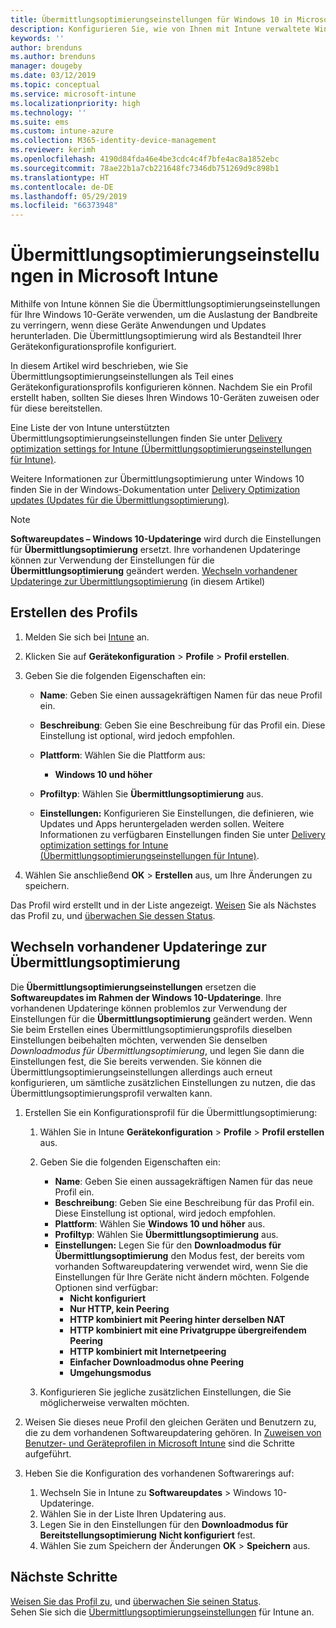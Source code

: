 ```yaml
---
title: Übermittlungsoptimierungseinstellungen für Windows 10 in Microsoft Intune – Azure | Microsoft-Dokumentation
description: Konfigurieren Sie, wie von Ihnen mit Intune verwaltete Windows 10-Geräte die Übermittlungsoptimierung verwenden sollen. Erstellen Sie in Intune ein Gerätekonfigurationsprofil zum Installieren von Updates über das Internet. Erfahren Sie auch, wie vorhandene Updateringe mit einem Übermittlungsoptimierungsprofil ersetzt werden.
keywords: ''
author: brenduns
ms.author: brenduns
manager: dougeby
ms.date: 03/12/2019
ms.topic: conceptual
ms.service: microsoft-intune
ms.localizationpriority: high
ms.technology: ''
ms.suite: ems
ms.custom: intune-azure
ms.collection: M365-identity-device-management
ms.reviewer: kerimh
ms.openlocfilehash: 4190d84fda46e4be3cdc4c4f7bfe4ac8a1852ebc
ms.sourcegitcommit: 78ae22b1a7cb221648fc7346db751269d9c898b1
ms.translationtype: HT
ms.contentlocale: de-DE
ms.lasthandoff: 05/29/2019
ms.locfileid: "66373948"
---
```

# <a name="delivery-optimization-settings-in-microsoft-intune"></a>Übermittlungsoptimierungseinstellungen in Microsoft Intune

Mithilfe von Intune können Sie die Übermittlungsoptimierungseinstellungen für Ihre Windows 10-Geräte verwenden, um die Auslastung der Bandbreite zu verringern, wenn diese Geräte Anwendungen und Updates herunterladen. Die Übermittlungsoptimierung wird als Bestandteil Ihrer Gerätekonfigurationsprofile konfiguriert.  

In diesem Artikel wird beschrieben, wie Sie Übermittlungsoptimierungseinstellungen als Teil eines Gerätekonfigurationsprofils konfigurieren können. Nachdem Sie ein Profil erstellt haben, sollten Sie dieses Ihren Windows 10-Geräten zuweisen oder für diese bereitstellen. 

Eine Liste der von Intune unterstützten Übermittlungsoptimierungseinstellungen finden Sie unter [Delivery optimization settings for Intune (Übermittlungsoptimierungseinstellungen für Intune)](delivery-optimization-settings.md).  

Weitere Informationen zur Übermittlungsoptimierung unter Windows 10 finden Sie in der Windows-Dokumentation unter [Delivery Optimization updates (Updates für die Übermittlungsoptimierung)](https://docs.microsoft.com/windows/deployment/update/waas-delivery-optimization).  


> [!NOTE]
> **Softwareupdates – Windows 10-Updateringe** wird durch die Einstellungen für **Übermittlungsoptimierung** ersetzt. Ihre vorhandenen Updateringe können zur Verwendung der Einstellungen für die **Übermittlungsoptimierung** geändert werden. [Wechseln vorhandener Updateringe zur Übermittlungsoptimierung](#move-existing-update-rings-to-delivery-optimization) (in diesem Artikel) 
## <a name="create-the-profile"></a>Erstellen des Profils

1. Melden Sie sich bei [Intune](https://go.microsoft.com/fwlink/?linkid=2090973) an.

2. Klicken Sie auf **Gerätekonfiguration** > **Profile** > **Profil erstellen**.

3. Geben Sie die folgenden Eigenschaften ein:

    - **Name**: Geben Sie einen aussagekräftigen Namen für das neue Profil ein.
    - **Beschreibung**: Geben Sie eine Beschreibung für das Profil ein. Diese Einstellung ist optional, wird jedoch empfohlen.
    - **Plattform**: Wählen Sie die Plattform aus:  

        - **Windows 10 und höher**

    - **Profiltyp**: Wählen Sie **Übermittlungsoptimierung** aus.
    - **Einstellungen:** Konfigurieren Sie Einstellungen, die definieren, wie Updates und Apps heruntergeladen werden sollen. Weitere Informationen zu verfügbaren Einstellungen finden Sie unter [Delivery optimization settings for Intune (Übermittlungsoptimierungseinstellungen für Intune)](delivery-optimization-settings.md).

4. Wählen Sie anschließend **OK** > **Erstellen** aus, um Ihre Änderungen zu speichern.

Das Profil wird erstellt und in der Liste angezeigt. [Weisen](device-profile-assign.md) Sie als Nächstes das Profil zu, und [überwachen Sie dessen Status](device-profile-monitor.md).

## <a name="move-existing-update-rings-to-delivery-optimization"></a>Wechseln vorhandener Updateringe zur Übermittlungsoptimierung

Die **Übermittlungsoptimierungseinstellungen** ersetzen die **Softwareupdates im Rahmen der Windows 10-Updateringe**. Ihre vorhandenen Updateringe können problemlos zur Verwendung der Einstellungen für die **Übermittlungsoptimierung** geändert werden. Wenn Sie beim Erstellen eines Übermittlungsoptimierungsprofils dieselben Einstellungen beibehalten möchten, verwenden Sie denselben *Downloadmodus für Übermittlungsoptimierung*, und legen Sie dann die Einstellungen fest, die Sie bereits verwenden. Sie können die Übermittlungsoptimierungseinstellungen allerdings auch erneut konfigurieren, um sämtliche zusätzlichen Einstellungen zu nutzen, die das Übermittlungsoptimierungsprofil verwalten kann.

1. Erstellen Sie ein Konfigurationsprofil für die Übermittlungsoptimierung:

    1. Wählen Sie in Intune **Gerätekonfiguration** > **Profile** > **Profil erstellen** aus.
    2. Geben Sie die folgenden Eigenschaften ein:

        - **Name**: Geben Sie einen aussagekräftigen Namen für das neue Profil ein.
        - **Beschreibung**: Geben Sie eine Beschreibung für das Profil ein. Diese Einstellung ist optional, wird jedoch empfohlen.
        - **Plattform**: Wählen Sie **Windows 10 und höher** aus.
        - **Profiltyp**: Wählen Sie **Übermittlungsoptimierung** aus.
        - **Einstellungen:** Legen Sie für den **Downloadmodus für Übermittlungsoptimierung** den Modus fest, der bereits vom vorhanden Softwareupdatering verwendet wird, wenn Sie die Einstellungen für Ihre Geräte nicht ändern möchten. Folgende Optionen sind verfügbar:
            - **Nicht konfiguriert**
            - **Nur HTTP, kein Peering**
            - **HTTP kombiniert mit Peering hinter derselben NAT**
            - **HTTP kombiniert mit eine Privatgruppe übergreifendem Peering**
            - **HTTP kombiniert mit Internetpeering**
            - **Einfacher Downloadmodus ohne Peering**
            - **Umgehungsmodus**
    3. Konfigurieren Sie jegliche zusätzlichen Einstellungen, die Sie möglicherweise verwalten möchten.
1. Weisen Sie dieses neue Profil den gleichen Geräten und Benutzern zu, die zu dem vorhandenen Softwareupdatering gehören. In [Zuweisen von Benutzer- und Geräteprofilen in Microsoft Intune](device-profile-assign.md) sind die Schritte aufgeführt.

3. Heben Sie die Konfiguration des vorhandenen Softwarerings auf:
    1. Wechseln Sie in Intune zu **Softwareupdates** > Windows 10-Updateringe.
    2. Wählen Sie in der Liste Ihren Updatering aus.
    3. Legen Sie in den Einstellungen für den **Downloadmodus für Bereitstellungsoptimierung** **Nicht konfiguriert** fest.
    4. Wählen Sie zum Speichern der Änderungen **OK** > **Speichern** aus.

## <a name="next-steps"></a>Nächste Schritte

[Weisen Sie das Profil zu](device-profile-assign.md), und [überwachen Sie seinen Status](device-profile-monitor.md).  
Sehen Sie sich die [Übermittlungsoptimierungseinstellungen](delivery-optimization-settings.md) für Intune an.
